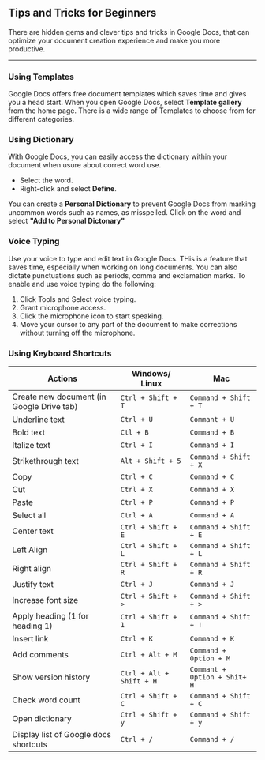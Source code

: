 ## Tips and Tricks for Beginners
There  are hidden gems and clever tips and tricks in Google Docs, that can optimize your document creation experience and make you more productive.

---
### Using Templates
Google Docs offers free document templates which saves time and gives you a head start. When you open Google Docs, select **Template gallery** from the home page. There is a wide range of Templates to choose from for different categories.

### Using Dictionary
With Google Docs, you can easily access the dictionary within your document when usure about correct word use.
- Select the word. 
- Right-click and select **Define**.

You can create a **Personal Dictionary** to prevent Google Docs from marking uncommon words such as names, as misspelled. Click on the word and select **"Add to Personal Dictonary"**

### Voice Typing 
Use your voice to type and edit text in Google Docs. THis is a feature that saves time, especially when working on long documents. You can also dictate punctuations such as periods, comma and exclamation marks. 
To enable and use voice typing do the following:
1. Click Tools and Select voice typing.
2. Grant microphone access.
3. Click the microphone icon to start speaking.
4. Move your cursor to any part of the document to make corrections without turning off the microphone.

### Using Keyboard Shortcuts
 
 |Actions                    | Windows/ Linux                     | Mac                                       |
 |-------------------------------------------|-------------------------------|--------------------------------|
 | Create new document (in Google Drive tab) | `Ctrl + Shift + T`            | `Command + Shift + T`          |
 | Underline text                            | `Ctrl + U`                    | `Commant + U`                  |
 | Bold text                                 | `Ctl + B`                     | `Command + B`                  |
 | Italize text                              | `Ctrl + I`                    | `Command + I`                  |
 | Strikethrough text                        | `Alt + Shift + 5`             | `Command + Shift + X`          |
 | Copy                                      | `Ctrl + C`                    | `Command + C`                  |
 | Cut                                       | `Ctrl + X`                    | `Command + X`                  |
 | Paste                                     | `Ctrl + P`                    | `Command + P`                  |
 | Select all                                | `Ctrl + A`                    | `Command + A`                  |
 | Center text                               | `Ctrl + Shift + E`            | `Command + Shift + E`          |
 | Left Align                                | `Ctrl + Shift + L`            | `Command + Shift + L`          |
 | Right align                               | `Ctrl + Shift + R`            | `Command + Shift + R`          |
 | Justify text                              | `Ctrl + J`                    | `Command + J`                  |
 | Increase font size                        | `Ctrl + Shift + >`            | `Command + Shift + >`          |
 | Apply heading (1 for heading 1)           | `Ctrl + Shift + 1`            | `Command + Shift + !`          |
 | Insert link                               | `Ctrl + K`                    | `Command + K`                  |
 | Add comments                              | `Ctrl + Alt + M`              | `Command + Option + M`         |
 | Show version history                      | `Ctrl + Alt + Shift + H`      | `Commant + Option + Shit+ H`   |
 | Check word count                          | `Ctrl + Shift + C`            | `Command + Shift + C`          |
 | Open dictionary                           | `Ctrl + Shift + y`            | `Command + Shift + y`          |
 | Display list of Google docs shortcuts     | `Ctrl + /`                    | `Command + /`                  |